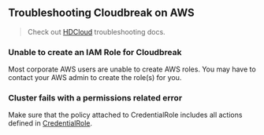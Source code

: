 ## Troubleshooting Cloudbreak on AWS

> Check out [HDCloud](http://hortonworks.github.io/hdp-aws/trouble/index.html) troubleshooting docs.

### Unable to create an IAM Role for Cloudbreak 

Most corporate AWS users are unable to create AWS roles. You may have to contact your AWS admin to create the role(s) for you. 

### Cluster fails with a permissions related error

Make sure that the policy attached to CredentialRole includes all actions defined in [CredentialRole](https://docs.hortonworks.com/HDPDocuments/Cloudbreak/Cb-doc-resources/cb-policy.json).  
